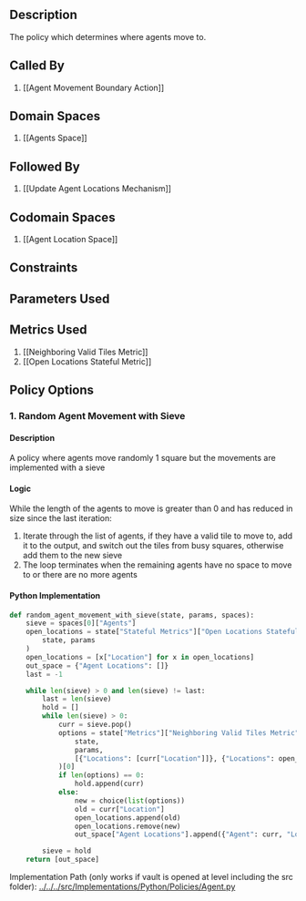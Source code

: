 ## Description

The policy which determines where agents move to.
## Called By
1. [[Agent Movement Boundary Action]]
## Domain Spaces
1. [[Agents Space]]
## Followed By
1. [[Update Agent Locations Mechanism]]
## Codomain Spaces
1. [[Agent Location Space]]
## Constraints
## Parameters Used
## Metrics Used
1. [[Neighboring Valid Tiles Metric]]
2. [[Open Locations Stateful Metric]]
## Policy Options
### 1. Random Agent Movement with Sieve
#### Description
A policy where agents move randomly 1 square but the movements are implemented with a sieve
#### Logic
While the length of the agents to move is greater than 0 and has reduced in size since the last iteration:
1. Iterate through the list of agents, if they have a valid tile to move to, add it to the output, and switch out the tiles from busy squares, otherwise add them to the new sieve
2. The loop terminates when the remaining agents have no space to move to or there are no more agents
#### Python Implementation
```python
def random_agent_movement_with_sieve(state, params, spaces):
    sieve = spaces[0]["Agents"]
    open_locations = state["Stateful Metrics"]["Open Locations Stateful Metric"](
        state, params
    )
    open_locations = [x["Location"] for x in open_locations]
    out_space = {"Agent Locations": []}
    last = -1

    while len(sieve) > 0 and len(sieve) != last:
        last = len(sieve)
        hold = []
        while len(sieve) > 0:
            curr = sieve.pop()
            options = state["Metrics"]["Neighboring Valid Tiles Metric"](
                state,
                params,
                [{"Locations": [curr["Location"]]}, {"Locations": open_locations}],
            )[0]
            if len(options) == 0:
                hold.append(curr)
            else:
                new = choice(list(options))
                old = curr["Location"]
                open_locations.append(old)
                open_locations.remove(new)
                out_space["Agent Locations"].append({"Agent": curr, "Location": new})

        sieve = hold
    return [out_space]
```
Implementation Path (only works if vault is opened at level including the src folder): [../../../src/Implementations/Python/Policies/Agent.py](../../../src/Implementations/Python/Policies/Agent.py)

